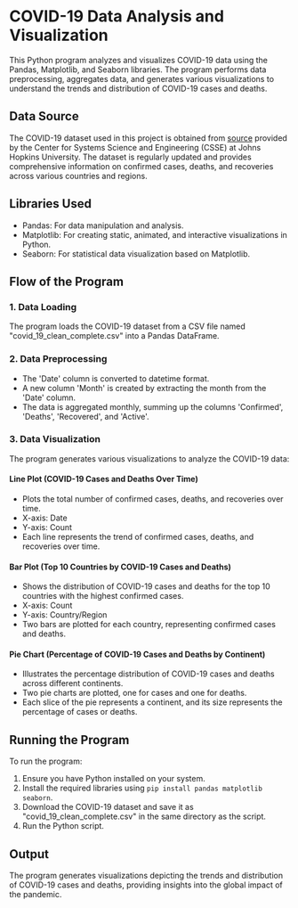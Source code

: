 # COVID-19 Data Analysis and Visualization

This Python program analyzes and visualizes COVID-19 data using the Pandas, Matplotlib, and Seaborn libraries. The program performs data preprocessing, aggregates data, and generates various visualizations to understand the trends and distribution of COVID-19 cases and deaths.

## Data Source
The COVID-19 dataset used in this project is obtained from [source](https://github.com/CSSEGISandData/COVID-19) provided by the Center for Systems Science and Engineering (CSSE) at Johns Hopkins University. The dataset is regularly updated and provides comprehensive information on confirmed cases, deaths, and recoveries across various countries and regions.

## Libraries Used
- Pandas: For data manipulation and analysis.
- Matplotlib: For creating static, animated, and interactive visualizations in Python.
- Seaborn: For statistical data visualization based on Matplotlib.

## Flow of the Program

### 1. Data Loading
The program loads the COVID-19 dataset from a CSV file named "covid_19_clean_complete.csv" into a Pandas DataFrame.

### 2. Data Preprocessing
- The 'Date' column is converted to datetime format.
- A new column 'Month' is created by extracting the month from the 'Date' column.
- The data is aggregated monthly, summing up the columns 'Confirmed', 'Deaths', 'Recovered', and 'Active'.

### 3. Data Visualization
The program generates various visualizations to analyze the COVID-19 data:

#### Line Plot (COVID-19 Cases and Deaths Over Time)
- Plots the total number of confirmed cases, deaths, and recoveries over time.
- X-axis: Date
- Y-axis: Count
- Each line represents the trend of confirmed cases, deaths, and recoveries over time.

#### Bar Plot (Top 10 Countries by COVID-19 Cases and Deaths)
- Shows the distribution of COVID-19 cases and deaths for the top 10 countries with the highest confirmed cases.
- X-axis: Count
- Y-axis: Country/Region
- Two bars are plotted for each country, representing confirmed cases and deaths.

#### Pie Chart (Percentage of COVID-19 Cases and Deaths by Continent)
- Illustrates the percentage distribution of COVID-19 cases and deaths across different continents.
- Two pie charts are plotted, one for cases and one for deaths.
- Each slice of the pie represents a continent, and its size represents the percentage of cases or deaths.

## Running the Program
To run the program:
1. Ensure you have Python installed on your system.
2. Install the required libraries using `pip install pandas matplotlib seaborn`.
3. Download the COVID-19 dataset and save it as "covid_19_clean_complete.csv" in the same directory as the script.
4. Run the Python script.

## Output
The program generates visualizations depicting the trends and distribution of COVID-19 cases and deaths, providing insights into the global impact of the pandemic.

